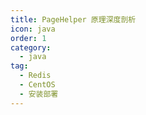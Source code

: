 ```yaml
---
title: PageHelper 原理深度剖析
icon: java
order: 1
category:
  - java
tag:
  - Redis
  - CentOS
  - 安装部署
---
```


